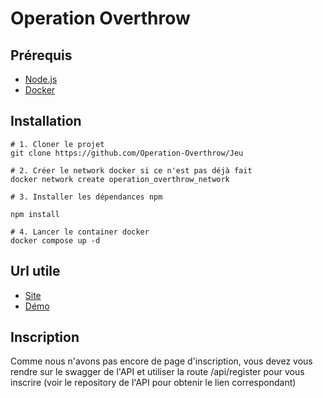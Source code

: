 # Operation Overthrow

## Prérequis
- [Node.js](https://nodejs.org/en/download)
- [Docker](https://docs.docker.com/get-docker/)

## Installation

```
# 1. Cloner le projet
git clone https://github.com/Operation-Overthrow/Jeu

# 2. Créer le network docker si ce n'est pas déjà fait
docker network create operation_overthrow_network

# 3. Installer les dépendances npm

npm install

# 4. Lancer le container docker
docker compose up -d
```

## Url utile

- [Site](http://127.0.0.1:5173)
- [Démo](https://operation-overthrow.melaine-gerard.fr)

## Inscription
Comme nous n'avons pas encore de page d'inscription, vous devez vous rendre sur le swagger de l'API et utiliser la route /api/register pour vous inscrire (voir le repository de l'API pour obtenir le lien correspondant)
